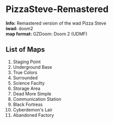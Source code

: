# PizzaSteve-Remastered

**Info:** Remastered version of the wad Pizza Steve<br/>
**iwad:** doom2<br/>
**map format:** GZDoom: Doom 2 (UDMF)<br/>

## List of Maps

1. Staging Point
2. Underground Base
3. True Colors
4. Surrounded
5. Science Facilty
6. Storage Area
7. Dead More Simple
8. Communication Station
9. Black Fortress
10. Cyberdemon's Lair
11. Abandoned Factory
